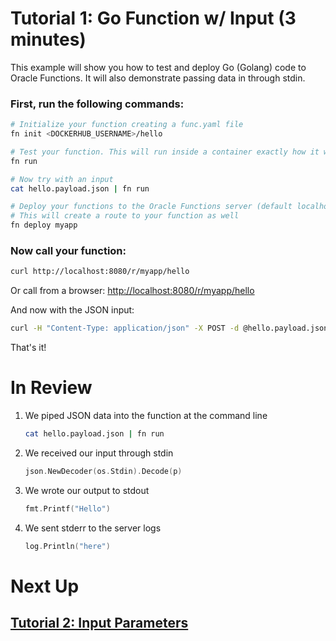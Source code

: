 # Tutorial 1: Go Function w/ Input (3 minutes)

This example will show you how to test and deploy Go (Golang) code to Oracle Functions. It will also demonstrate passing data in through stdin.

### First, run the following commands:

```sh
# Initialize your function creating a func.yaml file
fn init <DOCKERHUB_USERNAME>/hello

# Test your function. This will run inside a container exactly how it will on the server
fn run

# Now try with an input
cat hello.payload.json | fn run

# Deploy your functions to the Oracle Functions server (default localhost:8080)
# This will create a route to your function as well
fn deploy myapp
```
### Now call your function:

```sh
curl http://localhost:8080/r/myapp/hello
```

Or call from a browser: [http://localhost:8080/r/myapp/hello](http://localhost:8080/r/myapp/hello)

And now with the JSON input:

```sh
curl -H "Content-Type: application/json" -X POST -d @hello.payload.json http://localhost:8080/r/myapp/hello
```

That's it!

# In Review

1. We piped JSON data into the function at the command line
    ```sh
    cat hello.payload.json | fn run
    ```

2. We received our input through stdin
    ```go
    json.NewDecoder(os.Stdin).Decode(p)
    ```

3. We wrote our output to stdout
    ```go
    fmt.Printf("Hello")
    ```

4. We sent stderr to the server logs
    ```go
    log.Println("here")
    ```

# Next Up
## [Tutorial 2: Input Parameters](examples/tutorial/params)